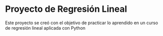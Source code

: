 # Proyecto de Regresión Lineal

Este proyecto se creó con el objetivo de practicar lo aprendido en un curso de regresión lineal aplicada con Python